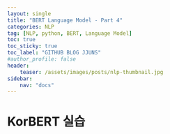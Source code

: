 ```yaml
---
layout: single
title: "BERT Language Model - Part 4"
categories: NLP
tag: [NLP, python, BERT, Language Model]
toc: true
toc_sticky: true
toc_label: "GITHUB BLOG JJUNS"
#author_profile: false
header:
    teaser: /assets/images/posts/nlp-thumbnail.jpg
sidebar:
    nav: "docs"
---
```


# KorBERT 실습
